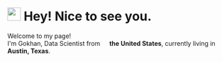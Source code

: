 <h1><img src="https://emojis.slackmojis.com/emojis/images/1531849430/4246/blob-sunglasses.gif?1531849430" width="30"/> Hey! Nice to see you.</h1>

<p>Welcome to my page! </br> I'm Gokhan, Data Scientist from <img src="https://cdn-icons-png.flaticon.com/512/197/197484.png" width="13"/> <b>the United States</b>, currently living in <img src="https://cdn.countryflags.com/thumbs/texas/flag-round-250.png" width="13"/> <b>Austin, Texas</b>. </p>
